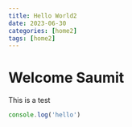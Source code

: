 ```yaml
---
title: Hello World2
date: 2023-06-30
categories: [home2]
tags: [home2]
---
```


# Welcome Saumit

This is a test


```javascript
console.log('hello')
```
